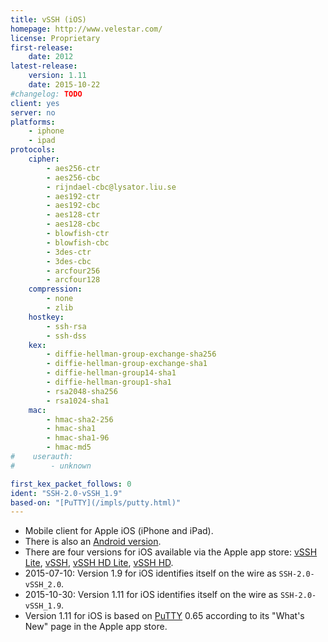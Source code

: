 ```yaml
---
title: vSSH (iOS)
homepage: http://www.velestar.com/
license: Proprietary
first-release:
    date: 2012
latest-release:
    version: 1.11
    date: 2015-10-22
#changelog: TODO
client: yes
server: no
platforms:
    - iphone
    - ipad
protocols:
    cipher:
        - aes256-ctr
        - aes256-cbc
        - rijndael-cbc@lysator.liu.se
        - aes192-ctr
        - aes192-cbc
        - aes128-ctr
        - aes128-cbc
        - blowfish-ctr
        - blowfish-cbc
        - 3des-ctr
        - 3des-cbc
        - arcfour256
        - arcfour128
    compression:
        - none
        - zlib
    hostkey:
        - ssh-rsa
        - ssh-dss
    kex:
        - diffie-hellman-group-exchange-sha256
        - diffie-hellman-group-exchange-sha1
        - diffie-hellman-group14-sha1
        - diffie-hellman-group1-sha1
        - rsa2048-sha256
        - rsa1024-sha1
    mac:
        - hmac-sha2-256
        - hmac-sha1
        - hmac-sha1-96
        - hmac-md5
#    userauth:
#        - unknown

first_kex_packet_follows: 0
ident: "SSH-2.0-vSSH_1.9"
based-on: "[PuTTY](/impls/putty.html)"
---
```

* Mobile client for Apple iOS (iPhone and iPad).
* There is also an [Android version](/impls/vssh-android.html).
* There are four versions for iOS available via the Apple app store:
    [vSSH Lite](https://itunes.apple.com/us/app/id535055496),
    [vSSH](https://itunes.apple.com/us/app/id527244258),
    [vSSH HD Lite](https://itunes.apple.com/us/app/id535056241),
    [vSSH HD](https://itunes.apple.com/us/app/id530136764).
* 2015-07-10: Version 1.9 for iOS identifies itself on the wire as `SSH-2.0-vSSH_2.0`.
* 2015-10-30: Version 1.11 for iOS identifies itself on the wire as `SSH-2.0-vSSH_1.9`.
* Version 1.11 for iOS is based on [PuTTY](/impls/putty.html) 0.65 according to its
  "What's New" page in the Apple app store.
